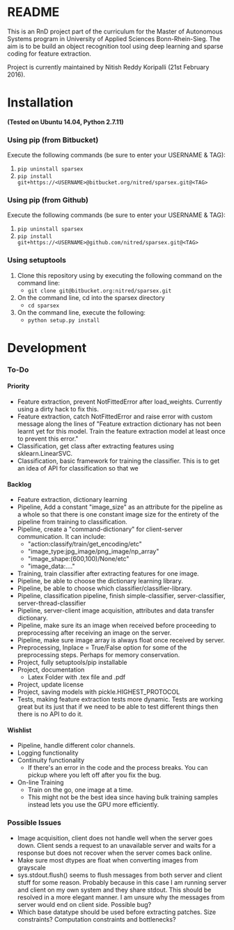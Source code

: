 # README

This is an RnD project part of the curriculum for the Master of Autonomous Systems program in University of Applied Sciences Bonn-Rhein-Sieg. The aim is to be build an object recognition tool using deep learning and sparse coding for feature extraction.

Project is currently maintained by Nitish Reddy Koripalli (21st February 2016).


# Installation
**(Tested on Ubuntu 14.04, Python 2.7.11)**

### Using pip (from Bitbucket)
Execute the following commands (be sure to enter your USERNAME & TAG):

1. ```pip uninstall sparsex```
2. ```pip install git+https://<USERNAME>@bitbucket.org/nitred/sparsex.git@<TAG>```

### Using pip (from Github)
Execute the following commands (be sure to enter your USERNAME & TAG):

1. ```pip uninstall sparsex```
2. ```pip install git+https://<USERNAME>@github.com/nitred/sparsex.git@<TAG>```


### Using setuptools
1. Clone this repository using by executing the following command on the command line:
    * ```git clone git@bitbucket.org:nitred/sparsex.git```
2. On the command line, cd into the sparsex directory
    * ```cd sparsex```
3. On the command line, execute the following:
    * ```python setup.py install```


# Development
### To-Do

#### Priority
* Feature extraction, prevent NotFittedError after load_weights. Currently using a dirty hack to fix this.
* Feature extraction, catch NotFittedError and raise error with custom message along the lines of "Feature extraction dictionary has not been learnt yet for this model. Train the feature extraction model at least once to prevent this error."
* Classification, get class after extracting features using sklearn.LinearSVC.
* Classification, basic framework for training the classifier. This is to get an idea of API for classification so that we 


#### Backlog
* Feature extraction, dictionary learning
* Pipeline, Add a constant "image_size" as an attribute for the pipeline as a whole so that there is one constant image size for the entirety of the pipeline from training to classification.
* Pipeline, create a "command-dictionary" for client-server communication. It can include:
    * "action:classify/train/get_encoding/etc"
    * "image_type:jpg_image/png_image/np_array"
    * "image_shape:(600,100)/None/etc"
    * "image_data:...."
* Training, train classifier after extracting features for one image.
* Pipeline, be able to choose the dictionary learning library.
* Pipeline, be able to choose which classifier/classifier-library.
* Pipeline, classification pipeline, finish simple-classifier, server-classifier, server-thread-classifier
* Pipeline, server-client image acquisition, attributes and data transfer dictionary.
* Pipeline, make sure its an image when received before proceeding to preprocessing after receiving an image on the server.
* Pipeline, make sure image array is always float once received by server.
* Preprocessing, Inplace = True/False option for some of the preprocessing steps. Perhaps for memory conservation.
* Project, fully setuptools/pip installable
* Project, documentation
    * Latex Folder with .tex file and .pdf
* Project, update license
* Project, saving models with pickle.HIGHEST_PROTOCOL
* Tests, making feature extraction tests more dynamic. Tests are working great but its just that if we need to be able to test different things then there is no API to do it.


#### Wishlist
* Pipeline, handle different color channels.
* Logging functionality
* Continuity functionality
    * If there's an error in the code and the process breaks. You can pickup where you left off after you fix the bug.
* On-line Training
    * Train on the go, one image at a time.
    * This might not be the best idea since having bulk training samples instead lets you use the GPU more efficiently.


### Possible Issues
* Image acquisition, client does not handle well when the server goes down. Client sends a request to an unavailable server and waits for a response but does not recover when the server comes back online.
* Make sure most dtypes are float when converting images from grayscale
* sys.stdout.flush() seems to flush messages from both server and client stuff for some reason. Probably because in this case I am running server and client on my own system and they share stdout. This should be resolved in a more elegant manner. I am unsure why the messages from server would end on client side. Possible bug?
* Which base datatype should be used before extracting patches. Size constraints? Computation constraints and bottlenecks?